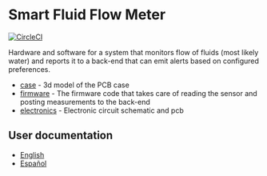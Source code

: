 # Smart Fluid Flow Meter

[![CircleCI](https://dl.circleci.com/status-badge/img/gh/mekadomus/smart-fluid-flow-meter/tree/master.svg?style=svg)](https://dl.circleci.com/status-badge/redirect/gh/mekadomus/smart-fluid-flow-meter/tree/master)

Hardware and software for a system that monitors flow of fluids (most likely water) and reports it to a back-end that can emit alerts based on configured preferences.

- [case](/case/) - 3d model of the PCB case
- [firmware](/firmware/) - The firmware code that takes care of reading the sensor and posting measurements to the back-end
- [electronics](/electronics/) - Electronic circuit schematic and pcb

## User documentation

- [English](/docs/en/)
- [Español](/docs/es/)
